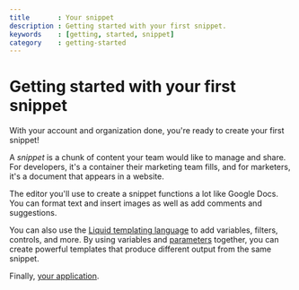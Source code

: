 ```yaml
---
title       : Your snippet
description : Getting started with your first snippet.
keywords    : [getting, started, snippet]
category    : getting-started
---
```


# Getting started with your first snippet

With your account and organization done, you're ready to create your first snippet!

A _snippet_ is a chunk of content your team would like to manage and share. For developers, it's a container their marketing team fills, and for marketers, it's a document that appears in a website.

The editor you'll use to create a snippet functions a lot like Google Docs. You can format text and insert images as well as add comments and suggestions.

You can also use the [Liquid templating language](/liquid/introduction) to add variables, filters, controls, and more. By using variables and [parameters](/liquid/parameters) together, you can create powerful templates that produce different output from the same snippet.

Finally, [your application](your-application).
